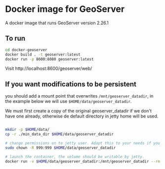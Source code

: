 # Docker image for GeoServer

A docker image that runs GeoServer version 2.26.1

## To run

```bash
cd docker-geoserver
docker build . -t geoserver:latest
docker run -p 8600:8080 geoserver:latest
```

Visit http://localhost:8600/geoserver/web/

## If you want modifications to be persistent

you should add a mount point that overwrites `/mnt/geoserver_datadir`, in the example below
we will use `$HOME/data/geoserver_datadir`.

We must first create a copy of the original geoserver_datadir if we don't have one already,
otherwise de default directory in jetty home will be used.

```bash

mkdir -p $HOME/data/
cp -r ./min_data_dir $HOME/data/geoserver_datadir

# change permissions on to jetty user. Adapt this to your needs if you are not using the default 999:999 user
sudo chown -R 999:999 $HOME/data/geoserver_datadir

# launch the container, the volume should be writable by jetty.
docker run -v $HOME/data/geoserver_datadir:/mnt/geoserver_datadir --rm -d -p 8600:8080 --name geoserver geoserver:latest

```
